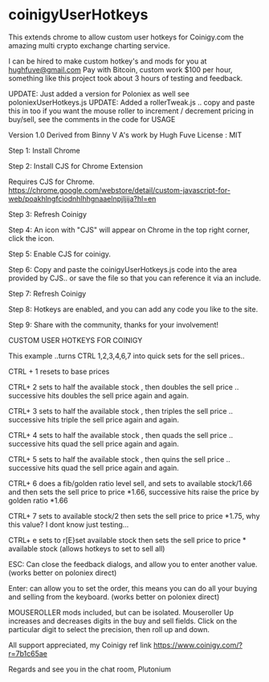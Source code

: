 # coinigyUserHotkeys
This extends chrome to allow custom user hotkeys for Coinigy.com the amazing multi crypto exchange charting service.

I can be hired to make custom hotkey's and mods for you at hughfuve@gmail.com Pay with Bitcoin, custom work $100 per hour, something like this project took about 3 hours of testing and feedback.

UPDATE: Just added a version for Poloniex as well see poloniexUserHotkeys.js
UPDATE: Added a rollerTweak.js .. copy and paste this in too if you want the mouse roller to increment / decrement pricing in buy/sell, see the comments in the code for USAGE

Version 1.0
Derived from Binny V A's work by Hugh Fuve
License : MIT

Step 1: Install Chrome

Step 2: Install CJS for Chrome Extension

  Requires CJS for Chrome.
  https://chrome.google.com/webstore/detail/custom-javascript-for-web/poakhlngfciodnhlhhgnaaelnpjljija?hl=en

Step 3: Refresh Coinigy

Step 4: An icon with "CJS" will appear on Chrome in the top right corner, click the icon.

Step 5: Enable CJS for coinigy.

Step 6: Copy and paste the coinigyUserHotkeys.js code into the area provided by CJS.. or save the file so that you can reference it via an include.

Step 7: Refresh Coinigy

Step 8: Hotkeys are enabled, and you can add any code you like to the site.

Step 9: Share with the community, thanks for your involvement!


CUSTOM USER HOTKEYS FOR COINIGY

This example ..turns CTRL 1,2,3,4,6,7 into quick sets for the sell prices..

CTRL + 1 resets to base prices

CTRL+  2 sets to half the available stock , then doubles the sell price .. successive hits doubles the sell price again and again.

CTRL+  3 sets to half the available stock , then triples the sell price .. successive hits triple the sell price again and again.

CTRL+  4 sets to half the available stock , then quads the sell price .. successive hits quad the sell price again and again.

CTRL+  5 sets to half the available stock , then quins the sell price .. successive hits quad the sell price again and again.

CTRL+  6 does a fib/golden ratio level sell, and sets to available stock/1.66 and then sets the sell price to price *1.66, successive hits raise the price by golden ratio *1.66

CTRL+  7 sets to available stock/2 then sets the sell price to price *1.75, why this value? I dont know just testing...

CTRL+  e sets to r[E}set available stock then sets the sell price to price * available stock (allows hotkeys to set to sell all)


ESC: Can close the feedback dialogs, and allow you to enter another value. (works better on poloniex direct)

Enter: can allow you to set the order, this means you can do all your buying and selling from the keyboard. (works better on poloniex direct)

MOUSEROLLER mods included, but can be isolated.
Mouseroller Up increases and decreases digits in the buy and sell fields. Click on the particular digit to select the precision, then roll up and down.



All support appreciated,  my Coinigy ref link  https://www.coinigy.com/?r=7b1c65ae

Regards and see you in the chat room, Plutonium

